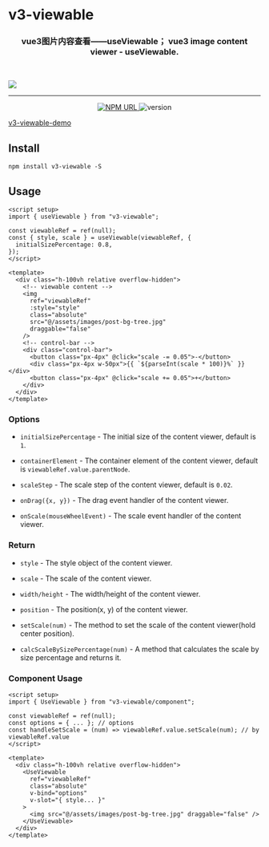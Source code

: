 # v3-viewable

<h3 align="center">
    vue3图片内容查看——useViewable；
    vue3 image content viewer - useViewable.
</h3>

<br/>

![](https://raw.githubusercontent.com/KID-1912/Github-PicGo-Images/master/2024/06/26/20240626104957.png)

---

<p align="center">
  <a href="https://www.npmjs.com/package/v3-viewable" target="_blank">
    <img
     alt="NPM URL"
     src="https://img.shields.io/badge/npm-v3Viewable?logo=npm">
  </a>
  <img
     alt="version"
     src="https://img.shields.io/badge/version-1.0.0-blue">
</p>

<p>
  <a href="https://github.com/KID-1912/v3-viewable-demo" target="_blank">
    v3-viewable-demo
  </a>
</p>

## Install

```shell
npm install v3-viewable -S
```

## Usage

```vue
<script setup>
import { useViewable } from "v3-viewable";

const viewableRef = ref(null);
const { style, scale } = useViewable(viewableRef, {
  initialSizePercentage: 0.8,
});
</script>

<template>
  <div class="h-100vh relative overflow-hidden">
    <!-- viewable content -->
    <img
      ref="viewableRef"
      :style="style"
      class="absolute"
      src="@/assets/images/post-bg-tree.jpg"
      draggable="false"
    />
    <!-- control-bar -->
    <div class="control-bar">
      <button class="px-4px" @click="scale -= 0.05">-</button>
      <div class="px-4px w-50px">{{ `${parseInt(scale * 100)}%` }}</div>
      <button class="px-4px" @click="scale += 0.05">+</button>
    </div>
  </div>
</template>
```

### Options

- `initialSizePercentage` - The initial size of the content viewer, default is `1`.

- `containerElement` - The container element of the content viewer, default is `viewableRef.value.parentNode`.

- `scaleStep` - The scale step of the content viewer, default is `0.02`.

- `onDrag({x, y})` - The drag event handler of the content viewer.

- `onScale(mouseWheelEvent)` - The scale event handler of the content viewer.

### Return

- `style` - The style object of the content viewer.

- `scale` - The scale of the content viewer.

- `width/height` - The width/height of the content viewer.

- `position` - The position(x, y) of the content viewer.

- `setScale(num)` - The method to set the scale of the content viewer(hold center position).

- `calcScaleBySizePercentage(num)` - A method that calculates the scale by size percentage and returns it.

### Component Usage

```vue
<script setup>
import { UseViewable } from "v3-viewable/component";

const viewableRef = ref(null);
const options = { ... }; // options
const handleSetScale = (num) => viewableRef.value.setScale(num); // by viewableRef.value
</script>

<template>
  <div class="h-100vh relative overflow-hidden">
    <UseViewable
      ref="viewableRef"
      class="absolute"
      v-bind="options"
      v-slot="{ style... }"
    >
      <img src="@/assets/images/post-bg-tree.jpg" draggable="false" />
    </UseViewable>
  </div>
</template>
```
